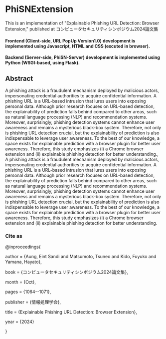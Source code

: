 # PhiSNExtension
This is an implementation of "Explainable Phishing URL Detection: Browser Extension," published at コンピュータセキュリティシンポジウム2024論文集

#### Frontend (Client-side, URL PopUp Version1.0) development is implemented using Javascript, HTML and CSS (excuted in browser).
#### Backend (Server-side, PhiSN-Server) development is implemented using Python (WSGI-based, using Flask).

## Abstract
A phishing attack is a fraudulent mechanism deployed by malicious actors, impersonating credential authorities to acquire confidential information. A phishing URL is a URL-based intrusion that lures users into exposing personal data. Although prior research focuses on URL-based detection, the explainability of prediction falls behind compared to other areas, such as natural language processing (NLP) and recommendation systems. Moreover, surprisingly, phishing detection systems cannot enhance user awareness and remains a mysterious black-box system. Therefore, not only is phishing URL detection crucial, but the explainability of prediction is also indispensable to leverage user awareness. To the best of our knowledge, a space exists for explainable prediction with a browser plugin for better user awareness. Therefore, this study emphasizes (i) a Chrome browser extension and (ii) explainable phishing detection for better understanding., A phishing attack is a fraudulent mechanism deployed by malicious actors, impersonating credential authorities to acquire confidential information. A phishing URL is a URL-based intrusion that lures users into exposing personal data. Although prior research focuses on URL-based detection, the explainability of prediction falls behind compared to other areas, such as natural language processing (NLP) and recommendation systems. Moreover, surprisingly, phishing detection systems cannot enhance user awareness and remains a mysterious black-box system. Therefore, not only is phishing URL detection crucial, but the explainability of prediction is also indispensable to leverage user awareness. To the best of our knowledge, a space exists for explainable prediction with a browser plugin for better user awareness. Therefore, this study emphasizes (i) a Chrome browser extension and (ii) explainable phishing detection for better understanding.

### Cite as 
@inproceedings{

 author = {Aung, Eint Sandi and Matsumoto, Tsuneo and Kido, Fuyuko and Yamana, Hayato},
 
 book = {コンピュータセキュリティシンポジウム2024論文集},
 
 month = {Oct},

 pages = {1064--1071},
 
 publisher = {情報処理学会},
 
 title = {Explainable Phishing URL Detection: Browser Extension},
 
 year = {2024}
 
}
